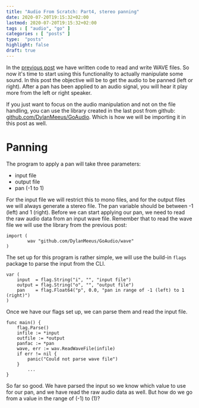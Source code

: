 ```yaml
---
title: "Audio From Scratch: Part4, stereo panning"
date: 2020-07-20T19:15:32+02:00
lastmod: 2020-07-20T19:15:32+02:00
tags : [ "audio", "go" ]
categories : [ "posts" ]
type:  "posts"
highlight: false
draft: true
---
```


In the [previous post](https://dylanmeeus.github.io/posts/audio-from-scratch-pt2/) we have written code to read and write WAVE files. 
So now it's time to start using this functionality to actually manipulate some sound. In this post
the objective will be to get the audio to be panned (left or right). After a pan has been applied to
an audio signal, you will hear it play more from the left or right speaker. 

If you just want to focus on the audio manipulation and not on the file handling, you can use the
library created in the last post from github:
[github.com/DylanMeeus/GoAudio](https://github.com/DylanMeeus/GoAudio). Which is how we will be
importing it in this post as well. 


# Panning

The program to apply a pan will take three parameters:

- input file
- output file
- pan (-1 to 1)

For the input file we will restrict this to mono files, and for the output files we will always
generate a stereo file. The pan variable should be between -1 (left) and 1 (right). Before we can
start applying our pan, we need to read the raw audio data from an input wave file. Remember that to
read the wave file we will use the library from the previous post:

```
import (
        wav "github.com/DylanMeeus/GoAudio/wave"
)
```

The set up for this program is rather simple, we will use the build-in `flags` package to parse the
input from the CLI.

```
var (
	input  = flag.String("i", "", "input file")
	output = flag.String("o", "", "output file")
	pan    = flag.Float64("p", 0.0, "pan in range of -1 (left) to 1 (right)")
)
```

Once we have our flags set up, we can parse them and read the input file. 

```
func main() {
	flag.Parse()
	infile := *input
	outfile := *output
	panfac := *pan
	wave, err := wav.ReadWaveFile(infile)
	if err != nil {
		panic("Could not parse wave file")
	}
        ...
}
```

So far so good. We have parsed the input so we know which value to use for our pan, and we have read
the raw audio data as well. But how do we go from a value in the range of (-1) to (1)?
